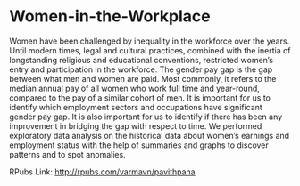 # Women-in-the-Workplace
Women have been challenged by inequality in the workforce over the years. Until modern times, legal and cultural practices, combined with the inertia of longstanding religious and educational conventions, restricted women’s entry and participation in the workforce.  The gender pay gap is the gap between what men and women are paid. Most commonly, it refers to the median annual pay of all women who work full time and year-round, compared to the pay of a similar cohort of men. It is important for us to identify which employment sectors and occupations have significant gender pay gap. It is also important for us to identify if there has been any improvement in bridging the gap with respect to time.  We performed exploratory data analysis on the historical data about women’s earnings and employment status with the help of summaries and graphs to discover patterns and to spot anomalies.

RPubs Link: http://rpubs.com/varmavn/pavithpana
